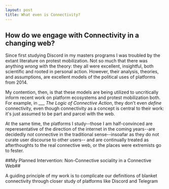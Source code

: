 ```yaml
---
layout: post
title: What even is Connectivity?
---
```


How do we engage with Connectivity in a changing web?
---


Since first studying Discord in my masters programs I was troubled by the extant literature on protest mobilization. Not so much that there was anything *wrong* with the theory: they all were excellent, insightful, both scientific and rooted in personal action. However, their analysis, theories, and assumptions, are excellent models of the political uses of platforms from 2014.

My contention, then, is that these models are being utilized to uncritically inform recent work on platform ecosystems and protest mobilization both. For example, in ___ *The Logic of Connective Action*, they don't even *define* connectivity, even though connectivity as a concept is central to their work: it's just assumed to be part and parcel with the web. 

At the same time, the platforms I study--those I am half-convinced are reperesentative of the direction of the internet in the coming years--are decidedly *not* connective in the traditional sense--insoafar as they do not curate user discourse to other users-- and are continually treated as afterthoughts to the real connective web, or the places were extremists go to fester.

##My Planned Intervention: Non-Connective sociality in a Connective Web##

A guiding principle of my work is to complicate our definitions of blanket connectivity through closer study of platforms like Discord and Telegram

